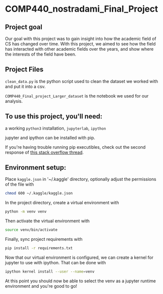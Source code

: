 # COMP440_nostradami_Final_Project

## Project goal

Our goal with this project was to gain insight into how the academic field of 
CS has changed over time. With this project, we aimed to see how the field has 
interacted with other academic fields over the years, and show where the 
interests of the field have been. 

## Project Files

`clean_data.py` is the python script used to clean the dataset we worked with
and put it into a csv.

`COMP440_Final_project_Larger_dataset` is the notebook we used for our analysis.

## To use this project, you'll need:

a working `python3` installation, `jupyterlab`, `ipython`

jupyter and ipython can be installed with pip. 

If you're having trouble running pip executibles, check out the second response
of [this stack overflow thread](https://stackoverflow.com/questions/35898734/pip-installs-packages-successfully-but-executables-not-found-from-command-line).

## Environment setup:

Place `kaggle.json` in '~/.kaggle' directory, optionally adjust the permissions 
of the file with 

```bash
chmod 600 ~/.kaggle/kaggle.json
```

In the project directory, create a virtual environment with 

```bash
python -m venv venv
```

Then activate the virtual environment with 

```bash
source venv/bin/activate
```

Finally, sync project requirements with 

```bash
pip install -r requirements.txt
```

Now that our virtual environment is configured, we can create a kernel for 
jupyter to use with ipython. That can be done with 

```bash
ipython kernel install --user --name=venv
```

At this point you should now be able to select the venv as a jupyter runtime 
environment and you're good to go!
